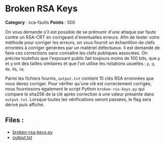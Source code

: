 # Broken RSA Keys

**Category** : sca-faults
**Points** : 500

On vous demande s'il est possible de se prémunir d'une attaque par faute contre un RSA-CRT en corrigeant d'éventuelles erreurs.
Afin de tester votre méthode pour corriger les erreurs, on vous fournit un échantillon de clefs erronées à corriger générées par un matériel défectueux.
Il est demandé de faire ces corrections sans connaître les clefs publiques associées.
On précise toutefois que l'exposant public fait toujours moins de 100 bits, que `p` et `q` ont des tailles similaires et que l'on utilise les notations usuelles : `p`, `q`, `dp`, `dq`, `iq`.

Parmi les fichiers fournis, `output.txt` contient 15 clés RSA erronnées que vous devez corriger.
Pour vérifier qu'une clé est correctement corrigée, nous fournissons également le script Python `broken-rsa-keys.py` qui compare le sha256 de la clé après correction à une valeur présente dans `output.txt`.
Lorsque toutes les vérifications seront passées, le flag sera dérivé puis affiché.


## Files : 
 - [broken-rsa-keys.py](./broken-rsa-keys.py)
 - [output.txt](./output.txt)


